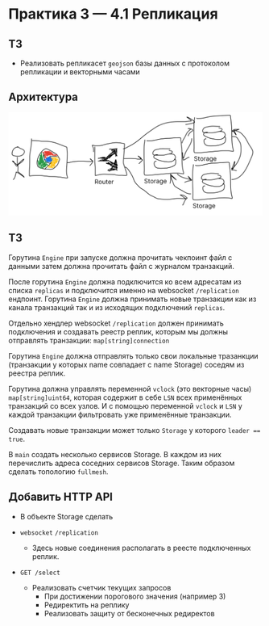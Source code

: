 # Практика 3 — 4.1 Репликация

## ТЗ

- Реализовать репликасет `geojson` базы данных с протоколом репликации и векторными часами

## Архитектура

![Architecture](img/practice3-arch.png)

## ТЗ

Горутина `Engine` при запуске должна прочитать чекпоинт файл с данными затем должна прочитать файл с журналом транзакций.

После горутина `Engine` должна подключится ко всем адресатам из списка `replicas` и подключится именно на websocket `/replication` ендпоинт.
Горутина `Engine` должна принимать новые транзакции как из канала транзакций так и из исходящих подключений `replicas`.

Отдельно хендлер websocket `/replication` должен принимать подключения и создавать реестр реплик, которым мы должны отправлять транзакции: `map[string]connection`

Горутина `Engine` должна отправлять только свои локальные тразанкции (транзакции у которых name совпадает с name Storage) соседям из реестра реплик.

Горутина должна управлять переменной `vclock` (это векторные часы) `map[string]uint64`, которая содержит в себе `LSN` всех применённых транзакций со всех узлов. 
И с помощью переменной `vclock` и `LSN` у каждой транзакции фильтровать уже применённые транзакции.

Создавать новые транзакции может только `Storage` у которого `leader == true`.

В `main` создать несколько сервисов Storage. В каждом из них перечислить адреса соседних сервисов Storage. Таким образом сделать топологию `fullmesh`.

## Добавить HTTP API

- В объекте Storage сделать
- `websocket` `/replication` 
  - Здесь новые соединения располагать в реесте подключенных реплик.

- `GET /select`
  - Реализовать счетчик текущих запросов
    - При достижении порогового значения (например 3)
    - Редиректить на реплику
    - Реализовать защиту от бесконечных редиректов
